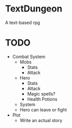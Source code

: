# TextDungeon
A text-based rpg

# TODO
* Combat System
  * Mobs
    * Stats
    * Attack
  * Hero
    * Stats
    * Attack
    * Magic spells?
    * Health Potions
   * System
    * Hero can leave or fight
* Plot
  * Write an actual story
